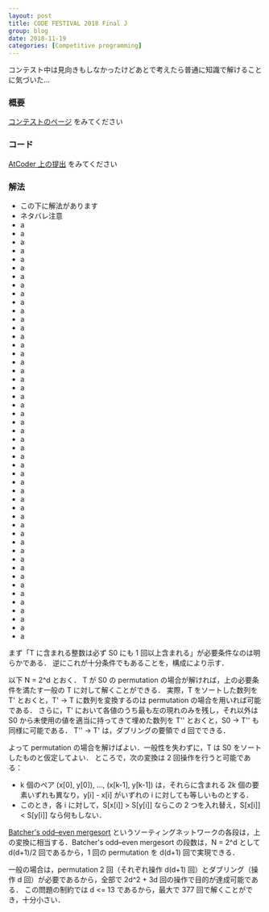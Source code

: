 ```yaml
---
layout: post
title: CODE FESTIVAL 2018 Final J
group: blog
date: 2018-11-19
categories: [Competitive programming]
---
```


コンテスト中は見向きもしなかったけどあとで考えたら普通に知識で解けることに気づいた…

### 概要
[コンテストのページ](https://code-festival-2018-final-open.contest.atcoder.jp/tasks/code_festival_2018_final_j) をみてください

### コード
[AtCoder 上の提出](https://code-festival-2018-final-open.contest.atcoder.jp/submissions/3627547) をみてください

### 解法

- この下に解法があります
- ネタバレ注意
- a
- a
- a
- a
- a
- a
- a
- a
- a
- a
- a
- a
- a
- a
- a
- a
- a
- a
- a
- a
- a
- a
- a
- a
- a
- a
- a
- a
- a
- a
- a
- a
- a
- a
- a
- a
- a
- a
- a
- a
- a
- a
- a
- a
- a
- a
- a
- a
- a

まず「T に含まれる整数は必ず S0 にも 1 回以上含まれる」が必要条件なのは明らかである．
逆にこれが十分条件でもあることを，構成により示す．

以下 N = 2^d とおく．
T が S0 の permutation の場合が解ければ，上の必要条件を満たす一般の T に対して解くことができる．
実際，T をソートした数列を T' とおくと，T' -> T に数列を変換するのは permutation の場合を用いれば可能である．
さらに，T' において各値のうち最も左の現れのみを残し，それ以外は S0 から未使用の値を適当に持ってきて埋めた数列を T'' とおくと，S0 -> T'' も同様に可能である．
T'' -> T' は，ダブリングの要領で d 回でできる．

よって permutation の場合を解けばよい．一般性を失わずに，T は S0 をソートしたものと仮定してよい．
ところで，次の変換は 2 回操作を行うと可能である：

- k 個のペア (x[0], y[0]), ..., (x[k-1], y[k-1]) は，それらに含まれる 2k 個の要素いずれも異なり，y[i] - x[i] がいずれの i に対しても等しいものとする．
- このとき，各 i に対して，S[x[i]] > S[y[i]] ならこの 2 つを入れ替え，S[x[i]] < S[y[i]] なら何もしない．

[Batcher's odd–even mergesort](https://ja.wikipedia.org/wiki/%E3%83%90%E3%83%83%E3%83%81%E3%83%A3%E3%83%BC%E5%A5%87%E5%81%B6%E3%83%9E%E3%83%BC%E3%82%B8%E3%82%BD%E3%83%BC%E3%83%88) というソーティングネットワークの各段は，上の変換に相当する．Batcher's odd–even mergesort の段数は，N = 2^d として d(d+1)/2 回であるから，1 回の permutation を d(d+1) 回で実現できる．

一般の場合は，permutation 2 回（それぞれ操作 d(d+1) 回）とダブリング（操作 d 回）が必要であるから，全部で 2d^2 + 3d 回の操作で目的が達成可能である．
この問題の制約では d <= 13 であるから，最大で 377 回で解くことができ，十分小さい．
